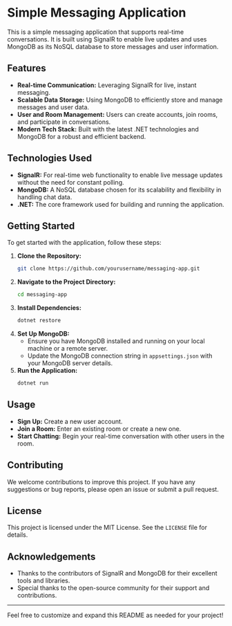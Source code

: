 # Simple Messaging Application

This is a simple messaging application that supports real-time conversations. It is built using SignalR to enable live updates and uses MongoDB as its NoSQL database to store messages and user information.

## Features

- **Real-time Communication:** Leveraging SignalR for live, instant messaging.
- **Scalable Data Storage:** Using MongoDB to efficiently store and manage messages and user data.
- **User and Room Management:** Users can create accounts, join rooms, and participate in conversations.
- **Modern Tech Stack:** Built with the latest .NET technologies and MongoDB for a robust and efficient backend.

## Technologies Used

- **SignalR:** For real-time web functionality to enable live message updates without the need for constant polling.
- **MongoDB:** A NoSQL database chosen for its scalability and flexibility in handling chat data.
- **.NET:** The core framework used for building and running the application.

## Getting Started

To get started with the application, follow these steps:

1. **Clone the Repository:**
    ```bash
    git clone https://github.com/yourusername/messaging-app.git
    ```
2. **Navigate to the Project Directory:**
    ```bash
    cd messaging-app
    ```
3. **Install Dependencies:**
    ```bash
    dotnet restore
    ```
4. **Set Up MongoDB:**
    - Ensure you have MongoDB installed and running on your local machine or a remote server.
    - Update the MongoDB connection string in `appsettings.json` with your MongoDB server details.
5. **Run the Application:**
    ```bash
    dotnet run
    ```

## Usage

- **Sign Up:** Create a new user account.
- **Join a Room:** Enter an existing room or create a new one.
- **Start Chatting:** Begin your real-time conversation with other users in the room.

## Contributing

We welcome contributions to improve this project. If you have any suggestions or bug reports, please open an issue or submit a pull request.

## License

This project is licensed under the MIT License. See the `LICENSE` file for details.

## Acknowledgements

- Thanks to the contributors of SignalR and MongoDB for their excellent tools and libraries.
- Special thanks to the open-source community for their support and contributions.

---

Feel free to customize and expand this README as needed for your project!
